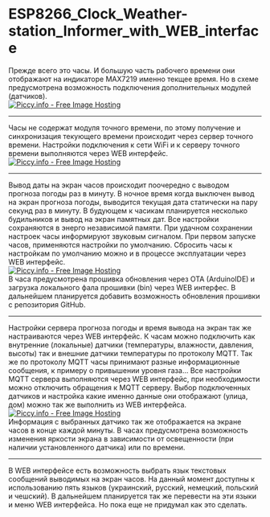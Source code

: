 # ESP8266_Clock_Weather-station_Informer_with_WEB_interface
Прежде всего это часы. И большую часть рабочего времени они отображают на индикаторе MAX7219 именно текщее время.
Но в схеме предусмотрена возможность подключения дополнительных модулей (датчиков).<br>
<a href="http://piccy.info/view3/12360464/594acf6bf9a9d7ea4c14f5a5d28b6adc/" target="_blank"><img src="http://i.piccy.info/i9/f43215e4812b2f8cfb1658b43002ab1a/1527264109/40402/1246814/oy5jqpcv701fldb1lalsd6s31_500.jpg" alt="Piccy.info - Free Image Hosting" border="0" /></a><a href="http://i.piccy.info/a3c/2018-05-25-16-01/i9-12360464/500x303-r" target="_blank"><img src="http://i.piccy.info/a3/2018-05-25-16-01/i9-12360464/500x303-r/i.gif" alt="" border="0" /></a>
<hr>
Часы не содержат модуля точного времени, по этому получение и синхронизация текующего времени происходит через сервер точного времени.
Настройки подключения к сети WiFi и к серверу точного времени выполняются через WEB интерфейс.
<br>
<a href="http://piccy.info/view3/12360430/fb3cc6102f720c05569be838b0d9a627/" target="_blank"><img src="http://i.piccy.info/i9/d9db5de949e4496b39e27fea1456440c/1527263197/56441/1246814/Bezymiannyi_500.jpg" alt="Piccy.info - Free Image Hosting" border="0" /></a><a href="http://i.piccy.info/a3c/2018-05-25-15-46/i9-12360430/371x449-r" target="_blank"><img src="http://i.piccy.info/a3/2018-05-25-15-46/i9-12360430/371x449-r/i.gif" alt="" border="0" /></a><hr>
Вывод даты на экран часов происходит поочередно с выводом прогноза погоды раз в минуту.
В ночное время когда выключен вывод на экран прогноза погоды, выводится текущая дата статически на пару секунд раз в минуту.
В будующем к часикам планируется несколько будильников и вывод на экран памятных дат.
Все настройки сохраняются в энерго независимой памяти.
При удачном сохранении настроек часы информируют звуковым сигналом.
При первом запуске часов, применяются настройки по умолчанию.
Сбросить часы к настройкам по умолчанию можно и в процессе эксплуатации через WEB интерфейс.<br>
<a href="http://piccy.info/view3/12360455/4ced5573d187ab6512f33533b08c71f9/" target="_blank"><img src="http://i.piccy.info/i9/0ef98fe247c661e9e8435a91489f6d49/1527263922/64101/1246814/Bezymiannyi_500.jpg" alt="Piccy.info - Free Image Hosting" border="0" /></a><a href="http://i.piccy.info/a3c/2018-05-25-15-58/i9-12360455/359x464-r" target="_blank"><img src="http://i.piccy.info/a3/2018-05-25-15-58/i9-12360455/359x464-r/i.gif" alt="" border="0" /></a><br>
В часа предусмотрена прошивка обновления через OTA (ArduinoIDE) и загрузка локального фала прошивки (bin) через WEB интерфес.
В дальнейшем планируется добавить возможность обновления прошивки с репозитория GitHub.<hr>
Настройки сервера прогноза погоды и время вывода на экран так же настраиваются через WEB интерфейс.
К часам можно подключить как внутренние (локальные) датчики (температуры, влажности, давления, высоты) так и внешние датчики температуры по протоколу MQTT.
Так же по протоколу MQTT часы принимают разные информационные сообщения, к примеру о привышении уровня газа...
Все настройки MQTT сервера выполняются через WEB интерфейс, при необходимости можно отключить обращения к MQTT серверу.
Выбор подключенных датчиков и настройка какие именно данные они отображают (улица, дом) можно так же выполнить из WEB интерфейса.<br>
<a href="http://piccy.info/view3/12360513/846e0c07b6d66f512e5876e8c4d9b01e/" target="_blank"><img src="http://i.piccy.info/i9/82c4c753387c1eb7bcfd2c8a01aa5584/1527265258/52845/1246814/Bezymiannyi_500.jpg" alt="Piccy.info - Free Image Hosting" border="0" /></a><a href="http://i.piccy.info/a3c/2018-05-25-16-20/i9-12360513/359x464-r" target="_blank"><img src="http://i.piccy.info/a3/2018-05-25-16-20/i9-12360513/359x464-r/i.gif" alt="" border="0" /></a><br>
Информация с выбранных датчико так же отображается на экране часов в конце каждой минуты.
В часах предусмотрена возможность изменения яркости экрана в зависимости от освещенности (при наличии установленного датчика) или по времени.<hr>
В WEB интерфейсе есть возможность выбрать язык текстовых сообщений выводимых на экран часов.
На данный момент доступны к использованию пять языков (украинский, русский, немецкий, польский и чешский).
В дальнейшем планируется так же перевести на эти языки и меню WEB интерфейса. Но пока еще не придумал как это сделать.

